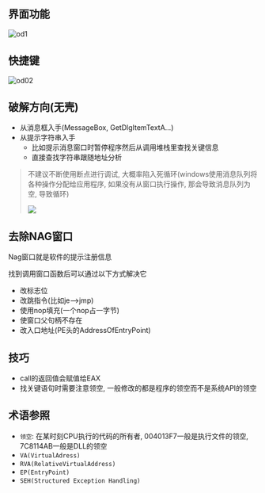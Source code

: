 ## 界面功能

![od1](https://cdn.jsdelivr.net/gh/yangchaohe/yangchaohe.github.io@static/img/article/od01.png)

## 快捷键

![od02](https://cdn.jsdelivr.net/gh/yangchaohe/yangchaohe.github.io@static/img/article/od02.png)

## 破解方向(无壳)

- 从消息框入手(MessageBox, GetDlgItemTextA...)
- 从提示字符串入手
    - 比如提示消息窗口时暂停程序然后从调用堆栈里查找关键信息
    - 直接查找字符串跟随地址分析

> 不建议不断使用断点进行调试, 大概率陷入死循环(windows使用消息队列将各种操作分配给应用程序, 如果没有从窗口执行操作, 那会导致消息队列为空, 导致循环)
>
> ![](https://cdn.jsdelivr.net/gh/yangchaohe/yangchaohe.github.io@static/img/article/od03.png)

## 去除NAG窗口

Nag窗口就是软件的提示注册信息

找到调用窗口函数后可以通过以下方式解决它

- 改标志位
- 改跳指令(比如je-->jmp)
- 使用nop填充(一个nop占一字节)
- 使窗口父句柄不存在
-  改入口地址(PE头的AddressOfEntryPoint)

## 技巧

- call的返回值会赋值给EAX
- 找关键语句时需要注意领空, 一般修改的都是程序的领空而不是系统API的领空

## 术语参照

- `领空`: 在某时刻CPU执行的代码的所有者, 004013F7一般是执行文件的领空, 7C8114AB一般是DLL的领空
-  `VA(VirtualAdress)`
-  `RVA(RelativeVirtualAddress)`
- ``EP(EntryPoint)``
- `SEH(Structured Exception Handling)`


